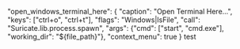 "open_windows_terminal_here":
{
  "caption":      "Open Terminal Here...",
  "keys":         ["ctrl+o", "ctrl+t"],
  "flags":        "Windows|IsFile",
  "call":         "Suricate.lib.process.spawn",
  "args":         {"cmd": ["start", "cmd.exe"], "working_dir": "${file_path}"},
  "context_menu": true
}
test
